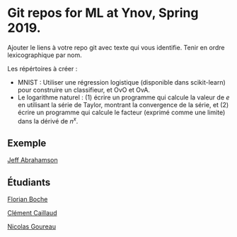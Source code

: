 # Git repos for ML at Ynov, Spring 2019.

Ajouter le liens à votre repo git avec texte qui vous identifie.
Tenir en ordre lexicographique par nom.

Les répértoires à créer :
* MNIST : Utiliser une régression logistique (disponible dans scikit-learn) pour construire un classifieur, et OvO et OvA.
* Le logarithme naturel : (1) écrire un programme qui calcule la valeur de $e$ en utilisant la série de Taylor, montrant la convergence de la série, et (2) écrire un programme qui calcule le facteur (exprimé comme une limite) dans la dérivé de $n^x$.

## Exemple

[Jeff Abrahamson](https://github.com/JeffAbrahamson/dotfiles)

## Étudiants

[Florian Boche](https://github.com/Nair0fl/CoursMachineLearning)

[Clément Caillaud](https://github.com/ClementCaillaud/MachineLearning_ynov)

[Nicolas Goureau](https://github.com/Killy85/MachineLearningExercises)
